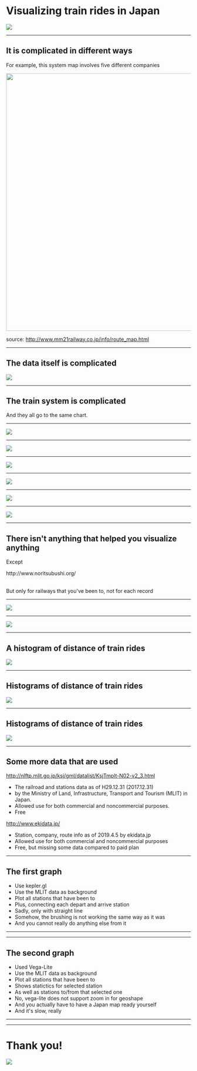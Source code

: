 # Visualizing train rides in Japan

<img src="img/_DSC0320.jpg" />

---

## It is complicated in different ways

<p class="fragment">For example, this system map involves five different companies <br />

<img src="img/sec_route_map_img.png" height=700 /> <br />

source: http://www.mm21railway.co.jp/info/route_map.html</p>

---

## The data itself is complicated

<img src="img/11.PNG" />

---

## The train system is complicated

And they all go to the same chart.

---

<img src="img/_DSC1107.jpg" />

---

<img src="img/_DSC1034.jpg" />

---

<img src="img/_DSC9572.jpg" />

---

<img src="img/_DSC8758.jpg" />

---

<img src="img/_DSC1733.jpg" />

---

<img src="img/_DSC0906.jpg" />

---

## There isn't anything that helped you visualize anything

<p class="fragment">Except</p>

<p class="fragment">http://www.noritsubushi.org/ <br /><br />

But only for railways that you've been to, not for each record</p>

---

<img src="img/jrmap.png" />

---

<img src="img/prmap.png" />

---

## A histogram of distance of train rides

<img src="img/1.png" />

---

## Histograms of distance of train rides

<img src="img/2.png" />

---

## Histograms of distance of train rides

<img src="img/3.png" />

---

## Some more data that are used

http://nlftp.mlit.go.jp/ksj/gml/datalist/KsjTmplt-N02-v2_3.html

* The railroad and stations data as of H29.12.31 (2017.12.31) 
* by the Ministry of Land, Infrastructure, Transport and Tourism (MLIT) in Japan.
* Allowed use for both commercial and noncommercial purposes.
* Free


http://www.ekidata.jp/

* Station, company, route info as of 2019.4.5 by ekidata.jp
* Allowed use for both commercial and noncommercial purposes
* Free, but missing some data compared to paid plan

---

## The first graph

* Use kepler.gl
* Use the MLIT data as background
* Plot all stations that have been to
* Plus, connecting each depart and arrive station
* Sadly, only with straight line
* Somehow, the brushing is not working the same way as it was
* And you cannot really do anything else from it

---

<!-- .slide: data-background-iframe="./kepler.html" data-background-interactive -->

---

## The second graph

* Used Vega-Lite
* Use the MLIT data as background
* Plot all stations that have been to
* Shows statictics for selected station
* As well as stations to/from that selected one
* No, vega-lite does not support zoom in for geoshape
* And you actually have to have a Japan map ready yourself
* And it's slow, really

---

<!-- .slide: data-background-iframe="./vegalite.html" data-background-interactive -->

---

# Thank you!

<img src="img/_DSC4172.jpg" />